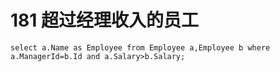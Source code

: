 # 181 超过经理收入的员工

```mysql
select a.Name as Employee from Employee a,Employee b where a.ManagerId=b.Id and a.Salary>b.Salary; 
```

